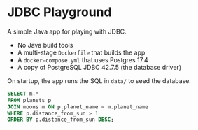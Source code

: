 # JDBC Playground

A simple Java app for playing with JDBC.

- No Java build tools
- A multi-stage `Dockerfile` that builds the app
- A `docker-compose.yml` that uses Postgres 17.4
- A copy of PostgreSQL JDBC 42.7.5 (the database driver)

On startup, the app runs the SQL in `data/` to seed the database.

```sql
SELECT m.*
FROM planets p
JOIN moons m ON p.planet_name = m.planet_name
WHERE p.distance_from_sun > 1
ORDER BY p.distance_from_sun DESC;
```
